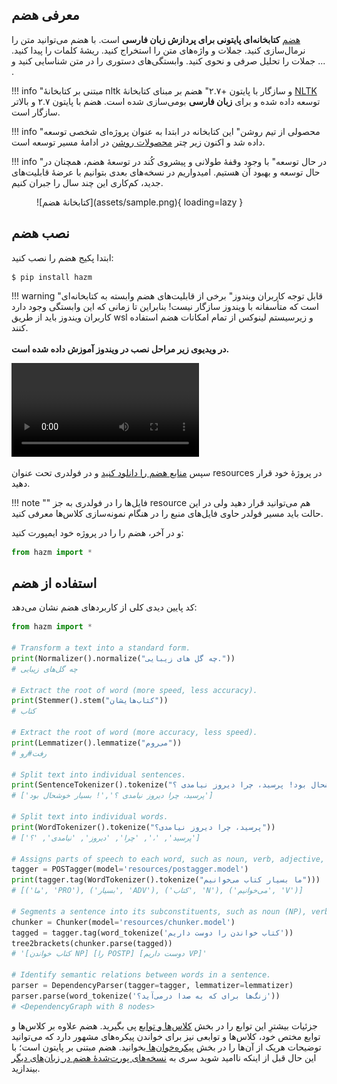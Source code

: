 ## معرفی هضم
[هضم](https://www.roshan-ai.ir/hazm) **کتابخانه‌ای پایتونی برای پردازش زبان
فارسی** است. با هضم می‌توانید متن را نرمال‌سازی کنید. جملات و واژه‌های متن را
استخراج کنید. ریشهٔ کلمات را پیدا کنید. جملات را تحلیل صرفی و نحوی کنید.
وابستگی‌های دستوری را در متن شناسایی کنید و ... .


!!! info "مبتنی بر کتابخانهٔ nltk و سازگار با پایتون +۲.۷"
      هضم بر مبنای کتابخانهٔ [NLTK](https://www.nltk.org/) توسعه داده شده و برای
      **زبان فارسی** بومی‌سازی شده است. هضم با پایتون ۲.۷ و بالاتر سازگار است.

!!! info "محصولی از تیم روشن"
      این کتابخانه در ابتدا به عنوان پروژه‌ای شخصی توسعه داده شد و اکنون زیر چتر
      [محصولات روشن](https://www.roshan-ai.ir/) در ادامهٔ مسیر توسعه است.

!!! info "در حال توسعه"
      با وجود وقفهٔ طولانی و پیشروی کُند در توسعهٔ هضم، همچنان در حال توسعه و
      بهبود آن هستیم. امیدواریم در نسخه‌های بعدی بتوانیم با عرضهٔ قابلیت‌های
      جدید، کم‌کاری این چند سال را جبران کنیم.

<figure markdown>
  ![کتابخانهٔ هضم](assets/sample.png){ loading=lazy }
  <figcaption></figcaption>
</figure>

## نصب هضم
ابتدا پکیج هضم را نصب کنید:

``` console 
$ pip install hazm
```

!!! warning "قابل توجه کاربران ویندوز"
      برخی از قابلیت‌های هضم وابسته به کتابخانه‌ای است که متأسفانه با ویندوز
      سازگار نیست! بنابراین تا زمانی که این وابستگی وجود دارد کاربران ویندوز
      باید از طریق wsl و زیرسیستم لینوکس از تمام امکانات هضم استفاده کنند.
      <br><br>
      **در ویدیوی زیر مراحل نصب در ویندوز آموزش داده شده است.**

<video controls>
  <source src="content/Guide-to-use-hazm-on-windows.mp4" type="video/mp4">
مرورگر شما قادر به پخش این ویدیو نیست. لطفاً آن را بروزرسانی کنید.
</video>

سپس [منابع هضم را دانلود
کنید](https://github.com/roshan-research/hazm/releases/download/v0.5/resources-0.5.zip) و
در فولدری تحت عنوان resources در پروژهٔ خود قرار دهید.

!!! note ""
      فایل‌ها را در فولدری به جز resource هم می‌توانید قرار دهید ولی در این حالت
      باید مسیر فولدر حاوی فایل‌های منبع را در هنگام نمونه‌سازی کلاس‌ها معرفی
      کنید.

و در آخر، هضم را را در پروژه خود ایمپورت کنید:
``` py 
from hazm import *
```

## استفاده از هضم

کد پایین دیدی کلی از کاربردهای هضم نشان می‌دهد:

``` py
from hazm import *

# Transform a text into a standard form.
print(Normalizer().normalize("چه گل های زیبایی."))
# چه گل‌های زیبایی

# Extract the root of word (more speed, less accuracy).
print(Stemmer().stem("کتاب‌هایشان"))
# کتاب

# Extract the root of word (more accuracy, less speed).
print(Lemmatizer().lemmatize("می‌روم"))
# رفت#رو

# Split text into individual sentences.
print(SentenceTokenizer().tokenize("بسیار خوشحال بود! پرسید، چرا دیروز نیامدی ؟"))
# ['پرسید، چرا دیروز نیامدی ؟','! بسیار خوشحال بود']

# Split text into individual words.
print(WordTokenizer().tokenize("پرسید، چرا دیروز نیامدی؟"))
# ['پرسید', '،', 'چرا', 'دیروز', 'نیامدی', '؟']

# Assigns parts of speech to each word, such as noun, verb, adjective, etc.
tagger = POSTagger(model='resources/postagger.model')
print(tagger.tag(WordTokenizer().tokenize("ما بسیار کتاب می‌خوانیم")))
# [('ما', 'PRO'), ('بسیار', 'ADV'), ('کتاب', 'N'), ('می‌خوانیم', 'V')]

# Segments a sentence into its subconstituents, such as noun (NP), verb (VP), etc.
chunker = Chunker(model='resources/chunker.model')
tagged = tagger.tag(word_tokenize('کتاب خواندن را دوست داریم'))
tree2brackets(chunker.parse(tagged))
# '[کتاب خواندن NP] [را POSTP] [دوست داریم VP]'

# Identify semantic relations between words in a sentence.
parser = DependencyParser(tagger=tagger, lemmatizer=lemmatizer)
parser.parse(word_tokenize('زنگ‌ها برای که به صدا درمی‌آید؟'))
# <DependencyGraph with 8 nodes>
```

جزئیات بیشترِ این توابع را در بخش [کلاس‌ها و توابع](content/modules) پی بگیرید.
هضم علاوه بر کلاس‌ها و توابع مختص خود، کلاس‌ها و توابعی نیز برای خواندن
پیکره‌های مشهور دارد که می‌توانید توضیحات هریک از آن‌ها را در بخش
[پیکره‌خوان‌ها ](content/readers)بخوانید. هضم مبتنی بر پایتون است؛ با این حال
قبل از اینکه ناامید شوید سری به [نسخه‌های پورت‌شدهٔ هضم در زبان‌های
دیگر](content/in-other-languages) بیندازید.